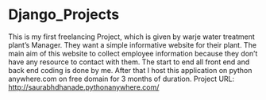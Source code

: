 # Django_Projects
This is my first freelancing Project, which is given by warje water treatment plant’s Manager. They want a simple informative website for their plant. The main aim of this website to collect employee information because they don’t have any resource to contact with them. 
The start to end all front end and back end coding is done by me. After that I host this application on python anywhere.com on free domain for 3 months of duration. 
Project URL: http://saurabhdhanade.pythonanywhere.com/

